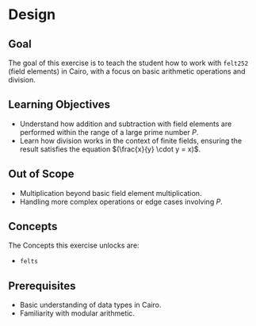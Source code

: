 # Design

## Goal

The goal of this exercise is to teach the student how to work with `felt252` (field elements) in Cairo, with a focus on basic arithmetic operations and division.

## Learning Objectives

- Understand how addition and subtraction with field elements are performed within the range of a large prime number $P$.
- Learn how division works in the context of finite fields, ensuring the result satisfies the equation $(\frac{x}{y} \cdot y = x)$.
  
## Out of Scope

- Multiplication beyond basic field element multiplication.
- Handling more complex operations or edge cases involving $P$.

## Concepts

The Concepts this exercise unlocks are:

- `felts`

## Prerequisites

- Basic understanding of data types in Cairo.
- Familiarity with modular arithmetic.
